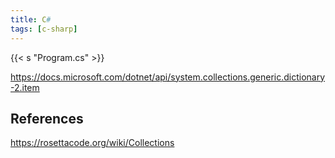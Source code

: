 ```yaml
---
title: C#
tags: [c-sharp]
---
```


{{< s "Program.cs" >}}

<https://docs.microsoft.com/dotnet/api/system.collections.generic.dictionary-2.item>

## References

<https://rosettacode.org/wiki/Collections>
